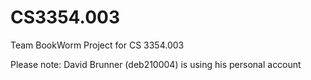 # CS3354.003
Team BookWorm Project for CS 3354.003

Please note:
David Brunner (deb210004) is using his personal account